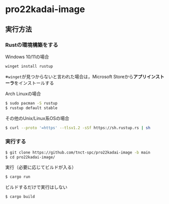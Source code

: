 # pro22kadai-image
## 実行方法
### Rustの環境構築をする
Windows 10/11の場合
```PowerShell
winget install rustup
```

※`winget`が見つからないと言われた場合は，Microsoft Storeから**アプリインストーラ**をインストールする

Arch Linuxの場合
```Bash
$ sudo pacman -S rustup
$ rustup default stable
```

その他のUnix/Linux系OSの場合
```Bash
$ curl --proto '=https' --tlsv1.2 -sSf https://sh.rustup.rs | sh
```

### 実行する
```Bash
$ git clone https://github.com/tnct-spc/pro22kadai-image -b main
$ cd pro22kadai-image/
```

実行（必要に応じてビルドが入る）
```Bash
$ cargo run
```

ビルドするだけで実行はしない
```Bash
$ cargo build
```